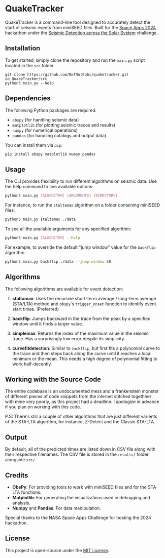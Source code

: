 # QuakeTracker

QuakeTracker is a command-line tool designed to accurately detect the start of seismic events from miniSEED files. Built for the [Space Apps 2024](https://www.spaceappschallenge.org/nasa-space-apps-2024/) hackathon under the [Seismic Detection across the Solar System](https://www.spaceappschallenge.org/nasa-space-apps-2024/challenges/seismic-detection-across-the-solar-system/) challenge.

## Installation

To get started, simply clone the repository and run the `main.py` script located in the `src` folder.



```
git clone https://github.com/DefNotEbbi/quaketracker.git
cd QuakeTracker/src
python3 main.py --help
```

## Dependencies

The following Python packages are required:
- `obspy` (for handling seismic data)
- `matplotlib` (for plotting seismic traces and results)
- `numpy` (for numerical operations)
- `pandas` (for handling catalogs and output data)

You can install them via `pip`:

```bash
pip install obspy matplotlib numpy pandas
```

## Usage

The CLI provides flexibility to run different algorithms on seismic data. Use the help command to see available options:

```bash
python3 main.py [ALGORITHM] [ARGUMENTS] [DIRECTORY]
```

For instance, to run the `staltamax` algorithm on a folder containing miniSEED files:

```bash
python3 main.py staltamax ./data
```

To see all the available arguments for any specified algorithm:

```bash
python3 main.py [ALGORITHM] --help
```

For example, to override the default "jump window" value for the `backflip` algorithm:

```bash
python3 main.py backflip ./data --jump-window 50
```

## Algorithms

The following algorithms are available for event detection:

1. **staltamax**: Uses the recursive short-term average / long-term average (STA/LTA) method and `obspy`'s `trigger_onset` function to identify event start times.
(Preferred)

2. **backflip**: Jumps backward in the trace from the peak by a specified window until it finds a larger value.

3. **simplemax**: Returns the index of the maximum value in the seismic trace. Has a surprisingly low error despite its simplicity.

4. **curvefitdetection**: Similar to `backflip`, but first fits a polynomial curve to the trace and then steps back along the curve until it reaches a local minimum or the mean. This needs a high degree of polynomial fitting to work half-decently. 


## Working with the Source Code

The entire codebase is an undocumented mess and a frankenstein monster of different pieces of code snippets from the internet stitched togethher with mine very poorly, as this project had a deadline. I apologize in advance if you plan on working with this code. 

P.S: There's still a couple of other algorithms that are just different varients of the STA-LTA algorithm, for instance, Z-Detect and the Classic STA-LTA.

## Output

By default, all of the predicted times are listed down in CSV file along with their respective filenames. The CSV file is stored in the `results/` folder alongside `src/`.

## Credits

- **ObsPy**: For providing tools to work with miniSEED files and for the STA-LTA functions.
- **Matplotlib**: For generating the visualizations used in debugging and analysis.
- **Numpy** and **Pandas**: For data manipulation.
  
Special thanks to the NASA Space Apps Challenge for hosting the 2024 hackathon.

## License

This project is open-source under the [MIT License](LICENSE).
